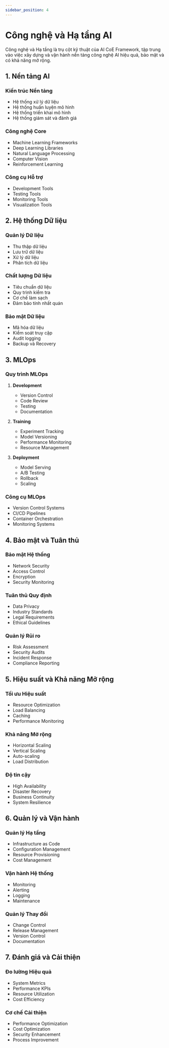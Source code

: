 ```yaml
---
sidebar_position: 4
---
```


# Công nghệ và Hạ tầng AI

Công nghệ và Hạ tầng là trụ cột kỹ thuật của AI CoE Framework, tập trung vào việc xây dựng và vận hành nền tảng công nghệ AI hiệu quả, bảo mật và có khả năng mở rộng.

## 1. Nền tảng AI

### Kiến trúc Nền tảng
- Hệ thống xử lý dữ liệu
- Hệ thống huấn luyện mô hình
- Hệ thống triển khai mô hình
- Hệ thống giám sát và đánh giá

### Công nghệ Core
- Machine Learning Frameworks
- Deep Learning Libraries
- Natural Language Processing
- Computer Vision
- Reinforcement Learning

### Công cụ Hỗ trợ
- Development Tools
- Testing Tools
- Monitoring Tools
- Visualization Tools

## 2. Hệ thống Dữ liệu

### Quản lý Dữ liệu
- Thu thập dữ liệu
- Lưu trữ dữ liệu
- Xử lý dữ liệu
- Phân tích dữ liệu

### Chất lượng Dữ liệu
- Tiêu chuẩn dữ liệu
- Quy trình kiểm tra
- Cơ chế làm sạch
- Đảm bảo tính nhất quán

### Bảo mật Dữ liệu
- Mã hóa dữ liệu
- Kiểm soát truy cập
- Audit logging
- Backup và Recovery

## 3. MLOps

### Quy trình MLOps
1. **Development**
   - Version Control
   - Code Review
   - Testing
   - Documentation

2. **Training**
   - Experiment Tracking
   - Model Versioning
   - Performance Monitoring
   - Resource Management

3. **Deployment**
   - Model Serving
   - A/B Testing
   - Rollback
   - Scaling

### Công cụ MLOps
- Version Control Systems
- CI/CD Pipelines
- Container Orchestration
- Monitoring Systems

## 4. Bảo mật và Tuân thủ

### Bảo mật Hệ thống
- Network Security
- Access Control
- Encryption
- Security Monitoring

### Tuân thủ Quy định
- Data Privacy
- Industry Standards
- Legal Requirements
- Ethical Guidelines

### Quản lý Rủi ro
- Risk Assessment
- Security Audits
- Incident Response
- Compliance Reporting

## 5. Hiệu suất và Khả năng Mở rộng

### Tối ưu Hiệu suất
- Resource Optimization
- Load Balancing
- Caching
- Performance Monitoring

### Khả năng Mở rộng
- Horizontal Scaling
- Vertical Scaling
- Auto-scaling
- Load Distribution

### Độ tin cậy
- High Availability
- Disaster Recovery
- Business Continuity
- System Resilience

## 6. Quản lý và Vận hành

### Quản lý Hạ tầng
- Infrastructure as Code
- Configuration Management
- Resource Provisioning
- Cost Management

### Vận hành Hệ thống
- Monitoring
- Alerting
- Logging
- Maintenance

### Quản lý Thay đổi
- Change Control
- Release Management
- Version Control
- Documentation

## 7. Đánh giá và Cải thiện

### Đo lường Hiệu quả
- System Metrics
- Performance KPIs
- Resource Utilization
- Cost Efficiency

### Cơ chế Cải thiện
- Performance Optimization
- Cost Optimization
- Security Enhancement
- Process Improvement 